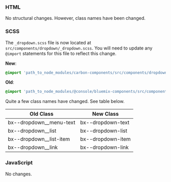 ### HTML

No structural changes. However, class names have been changed.

### SCSS

The `_dropdown.scss` file is now located at `src/components/dropdown/_dropdown.scss`. You will need to update any `@import` statements for this file to reflect this change.

**New**:

```scss
@import 'path_to_node_modules/carbon-components/src/components/dropdown/dropdown';
```

**Old**:

```scss
@import 'path_to_node_modules/@console/bluemix-components/src/components/dropdown/dropdown';
```

Quite a few class names have changed. See table below.

| Old Class                 | New Class         |
| ------------------------- | ----------------- |
| bx--dropdown\_\_menu-text | bx--dropdown-text |
| bx--dropdown\_\_list      | bx--dropdown-list |
| bx--dropdown\_\_list-item | bx--dropdown-item |
| bx--dropdown\_\_link      | bx--dropdown-link |

### JavaScript

No changes.
